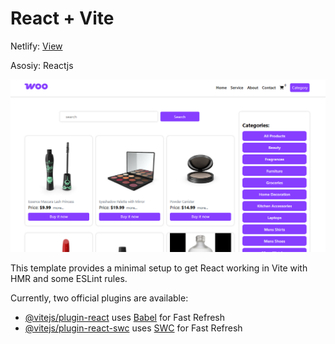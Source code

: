 # React + Vite

Netlify: [View]()

Asosiy: Reactjs




![Ecommer-site](https://github.com/bekzodxudaybergenow/ecommers-site/blob/master/public/ecommer-1.png)

This template provides a minimal setup to get React working in Vite with HMR and some ESLint rules.

Currently, two official plugins are available:

- [@vitejs/plugin-react](https://github.com/vitejs/vite-plugin-react/blob/main/packages/plugin-react/README.md) uses [Babel](https://babeljs.io/) for Fast Refresh
- [@vitejs/plugin-react-swc](https://github.com/vitejs/vite-plugin-react-swc) uses [SWC](https://swc.rs/) for Fast Refresh
